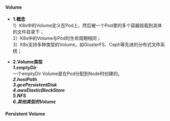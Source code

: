 #### Volume
+ **1.概念**<br/>
1）K8s中的Volume定义在Pod上，然后被一个Pod里的多个容器挂载到具体的文件目录下；<br/>
2）K8s中的Volume与Pod的生命周期相同；<br/>
3）K8s支持多种类型的Volume，如GlusterFS、Ceph等先进的分布式文件系统；<br/>

+ **2.Volume类型**<br/>
***1.emptyDir***<br/>
一个emptyDir Volume是在Pod分配到Node时创建的。<br/>
***2.hostPath***<br/>
***3.gcePersistentDisk***<br/>
***4.awsElasticBlockStore***<br/>
***5.NFS***<br/>
***6.其他类型的Volume***<br/>


#### Persistent Volume
